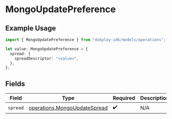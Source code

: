 # MongoUpdatePreference

## Example Usage

```typescript
import { MongoUpdatePreference } from "dokploy-sdk/models/operations";

let value: MongoUpdatePreference = {
  spread: {
    spreadDescriptor: "<value>",
  },
};
```

## Fields

| Field                                                                        | Type                                                                         | Required                                                                     | Description                                                                  |
| ---------------------------------------------------------------------------- | ---------------------------------------------------------------------------- | ---------------------------------------------------------------------------- | ---------------------------------------------------------------------------- |
| `spread`                                                                     | [operations.MongoUpdateSpread](../../models/operations/mongoupdatespread.md) | :heavy_check_mark:                                                           | N/A                                                                          |